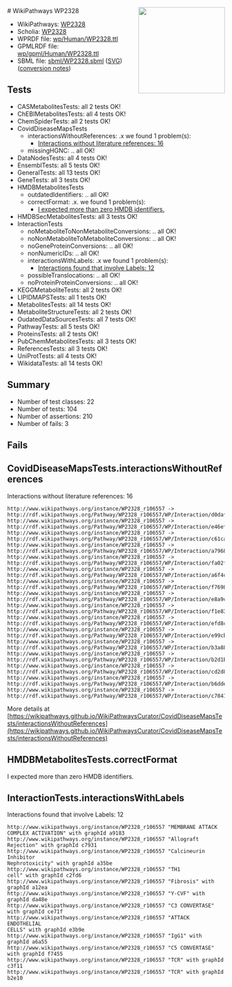 <img style="float: right; width: 200px" src="../logo.png" />
# WikiPathways WP2328

* WikiPathways: [WP2328](https://identifiers.org/wikipathways:WP2328)
* Scholia: [WP2328](https://scholia.toolforge.org/wikipathways/WP2328)
* WPRDF file: [wp/Human/WP2328.ttl](../wp/Human/WP2328.ttl)
* GPMLRDF file: [wp/gpml/Human/WP2328.ttl](../wp/gpml/Human/WP2328.ttl)
* SBML file: [sbml/WP2328.sbml](../sbml/WP2328.sbml) ([SVG](../sbml/WP2328.svg)) ([conversion notes](../sbml/WP2328.txt))

## Tests
* CASMetabolitesTests: all 2 tests OK!
* ChEBIMetabolitesTests: all 4 tests OK!
* ChemSpiderTests: all 2 tests OK!
* CovidDiseaseMapsTests
    * interactionsWithoutReferences: .x we found 1 problem(s):
        * [Interactions without literature references: 16](#9701cce7)
    * missingHGNC: .. all OK!
* DataNodesTests: all 4 tests OK!
* EnsemblTests: all 5 tests OK!
* GeneralTests: all 13 tests OK!
* GeneTests: all 3 tests OK!
* HMDBMetabolitesTests
    * outdatedIdentifiers: .. all OK!
    * correctFormat: .x. we found 1 problem(s):
        * [I expected more than zero HMDB identifiers.](#ad154c1e)
* HMDBSecMetabolitesTests: all 3 tests OK!
* InteractionTests
    * noMetaboliteToNonMetaboliteConversions: .. all OK!
    * noNonMetaboliteToMetaboliteConversions: .. all OK!
    * noGeneProteinConversions: .. all OK!
    * nonNumericIDs: .. all OK!
    * interactionsWithLabels: .x we found 1 problem(s):
        * [Interactions found that involve Labels: 12](#fe97a8ba)
    * possibleTranslocations: .. all OK!
    * noProteinProteinConversions: .. all OK!
* KEGGMetaboliteTests: all 2 tests OK!
* LIPIDMAPSTests: all 1 tests OK!
* MetabolitesTests: all 14 tests OK!
* MetaboliteStructureTests: all 2 tests OK!
* OudatedDataSourcesTests: all 7 tests OK!
* PathwayTests: all 5 tests OK!
* ProteinsTests: all 2 tests OK!
* PubChemMetabolitesTests: all 3 tests OK!
* ReferencesTests: all 3 tests OK!
* UniProtTests: all 4 tests OK!
* WikidataTests: all 14 tests OK!


## Summary

* Number of test classes: 22
* Number of tests: 104
* Number of assertions: 210
* Number of fails: 3

## Fails

<a name="9701cce7" />

## CovidDiseaseMapsTests.interactionsWithoutReferences

Interactions without literature references: 16
```
http://www.wikipathways.org/instance/WP2328_r106557 -> http://rdf.wikipathways.org/Pathway/WP2328_r106557/WP/Interaction/d0daf
http://www.wikipathways.org/instance/WP2328_r106557 -> http://rdf.wikipathways.org/Pathway/WP2328_r106557/WP/Interaction/e46ef
http://www.wikipathways.org/instance/WP2328_r106557 -> http://rdf.wikipathways.org/Pathway/WP2328_r106557/WP/Interaction/c61ca
http://www.wikipathways.org/instance/WP2328_r106557 -> http://rdf.wikipathways.org/Pathway/WP2328_r106557/WP/Interaction/a7968
http://www.wikipathways.org/instance/WP2328_r106557 -> http://rdf.wikipathways.org/Pathway/WP2328_r106557/WP/Interaction/fa02f
http://www.wikipathways.org/instance/WP2328_r106557 -> http://rdf.wikipathways.org/Pathway/WP2328_r106557/WP/Interaction/a6f4c
http://www.wikipathways.org/instance/WP2328_r106557 -> http://rdf.wikipathways.org/Pathway/WP2328_r106557/WP/Interaction/f7698
http://www.wikipathways.org/instance/WP2328_r106557 -> http://rdf.wikipathways.org/Pathway/WP2328_r106557/WP/Interaction/e8a9c
http://www.wikipathways.org/instance/WP2328_r106557 -> http://rdf.wikipathways.org/Pathway/WP2328_r106557/WP/Interaction/f1e83
http://www.wikipathways.org/instance/WP2328_r106557 -> http://rdf.wikipathways.org/Pathway/WP2328_r106557/WP/Interaction/efd8c
http://www.wikipathways.org/instance/WP2328_r106557 -> http://rdf.wikipathways.org/Pathway/WP2328_r106557/WP/Interaction/e99cb
http://www.wikipathways.org/instance/WP2328_r106557 -> http://rdf.wikipathways.org/Pathway/WP2328_r106557/WP/Interaction/b3a88
http://www.wikipathways.org/instance/WP2328_r106557 -> http://rdf.wikipathways.org/Pathway/WP2328_r106557/WP/Interaction/b2d1b
http://www.wikipathways.org/instance/WP2328_r106557 -> http://rdf.wikipathways.org/Pathway/WP2328_r106557/WP/Interaction/cd2d8
http://www.wikipathways.org/instance/WP2328_r106557 -> http://rdf.wikipathways.org/Pathway/WP2328_r106557/WP/Interaction/b6dde
http://www.wikipathways.org/instance/WP2328_r106557 -> http://rdf.wikipathways.org/Pathway/WP2328_r106557/WP/Interaction/c7841
```

More details at [https://wikipathways.github.io/WikiPathwaysCurator/CovidDiseaseMapsTests/interactionsWithoutReferences](https://wikipathways.github.io/WikiPathwaysCurator/CovidDiseaseMapsTests/interactionsWithoutReferences)

<a name="ad154c1e" />

## HMDBMetabolitesTests.correctFormat

I expected more than zero HMDB identifiers.
<a name="fe97a8ba" />

## InteractionTests.interactionsWithLabels

Interactions found that involve Labels: 12
```
http://www.wikipathways.org/instance/WP2328_r106557 "MEMBRANE ATTACK 
COMPLEX ACTIVATION" with graphId a9183
http://www.wikipathways.org/instance/WP2328_r106557 "Allograft Rejection" with graphId c7931
http://www.wikipathways.org/instance/WP2328_r106557 "Calcineurin Inhibitor 
Nephrotoxicity" with graphId a35be
http://www.wikipathways.org/instance/WP2328_r106557 "TH1
cell" with graphId c2fd6
http://www.wikipathways.org/instance/WP2328_r106557 "Fibrosis" with graphId a12ea
http://www.wikipathways.org/instance/WP2328_r106557 "Y-CVF" with graphId da48e
http://www.wikipathways.org/instance/WP2328_r106557 "C3 CONVERTASE" with graphId ce71f
http://www.wikipathways.org/instance/WP2328_r106557 "ATTACK
ENDOTHELIAL
CELLS" with graphId e3b9e
http://www.wikipathways.org/instance/WP2328_r106557 "IgG1" with graphId a6a55
http://www.wikipathways.org/instance/WP2328_r106557 "C5 CONVERTASE" with graphId f7455
http://www.wikipathways.org/instance/WP2328_r106557 "TCR" with graphId c3f11
http://www.wikipathways.org/instance/WP2328_r106557 "TCR" with graphId b2e10
```

